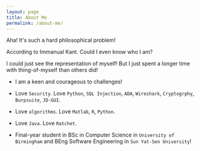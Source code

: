```yaml
---
layout: page
title: About Me
permalink: /about-me/
---
```


Aha! It's such a hard philosophical problem!

According to Immanual Kant. Could I even know who I am? 

I could just see the representation of myself! But I just spent a longer time with thing-of-myself than others did!

* I am a keen and courageous to challenges!

* Love `Security`. Love `Python`, `SQL Injection`, `ADA`, `Wireshark`, `Cryptogrphy`, `Burpsuite`, `JD-GUI`.

* Love `algorithms`. Love `Matlab`, `R`, `Python`.

* Love `Java`. Love `Ratchet`.

* Final-year student in  BSc in Computer Science in `University of Birmingham` and BEng Software Engineering in `Sun Yat-Sen University`!